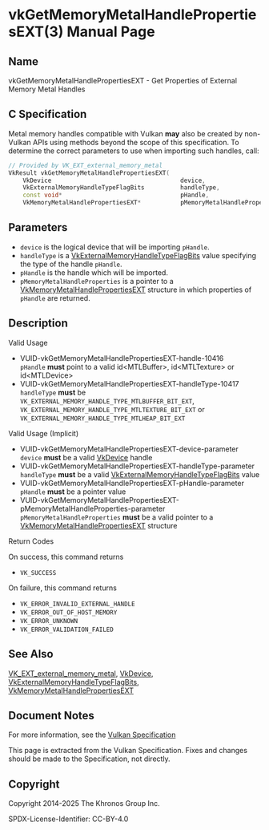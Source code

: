 # vkGetMemoryMetalHandlePropertiesEXT(3) Manual Page

## Name

vkGetMemoryMetalHandlePropertiesEXT - Get Properties of External Memory Metal Handles



## [](#_c_specification)C Specification

Metal memory handles compatible with Vulkan **may** also be created by non-Vulkan APIs using methods beyond the scope of this specification. To determine the correct parameters to use when importing such handles, call:

```c++
// Provided by VK_EXT_external_memory_metal
VkResult vkGetMemoryMetalHandlePropertiesEXT(
    VkDevice                                    device,
    VkExternalMemoryHandleTypeFlagBits          handleType,
    const void*                                 pHandle,
    VkMemoryMetalHandlePropertiesEXT*           pMemoryMetalHandleProperties);
```

## [](#_parameters)Parameters

- `device` is the logical device that will be importing `pHandle`.
- `handleType` is a [VkExternalMemoryHandleTypeFlagBits](https://registry.khronos.org/vulkan/specs/latest/man/html/VkExternalMemoryHandleTypeFlagBits.html) value specifying the type of the handle `pHandle`.
- `pHandle` is the handle which will be imported.
- `pMemoryMetalHandleProperties` is a pointer to a [VkMemoryMetalHandlePropertiesEXT](https://registry.khronos.org/vulkan/specs/latest/man/html/VkMemoryMetalHandlePropertiesEXT.html) structure in which properties of `pHandle` are returned.

## [](#_description)Description

Valid Usage

- [](#VUID-vkGetMemoryMetalHandlePropertiesEXT-handle-10416)VUID-vkGetMemoryMetalHandlePropertiesEXT-handle-10416  
  `pHandle` **must** point to a valid id&lt;MTLBuffer&gt;, id&lt;MTLTexture&gt; or id&lt;MTLDevice&gt;
- [](#VUID-vkGetMemoryMetalHandlePropertiesEXT-handleType-10417)VUID-vkGetMemoryMetalHandlePropertiesEXT-handleType-10417  
  `handleType` **must** be `VK_EXTERNAL_MEMORY_HANDLE_TYPE_MTLBUFFER_BIT_EXT`, `VK_EXTERNAL_MEMORY_HANDLE_TYPE_MTLTEXTURE_BIT_EXT` or `VK_EXTERNAL_MEMORY_HANDLE_TYPE_MTLHEAP_BIT_EXT`

Valid Usage (Implicit)

- [](#VUID-vkGetMemoryMetalHandlePropertiesEXT-device-parameter)VUID-vkGetMemoryMetalHandlePropertiesEXT-device-parameter  
  `device` **must** be a valid [VkDevice](https://registry.khronos.org/vulkan/specs/latest/man/html/VkDevice.html) handle
- [](#VUID-vkGetMemoryMetalHandlePropertiesEXT-handleType-parameter)VUID-vkGetMemoryMetalHandlePropertiesEXT-handleType-parameter  
  `handleType` **must** be a valid [VkExternalMemoryHandleTypeFlagBits](https://registry.khronos.org/vulkan/specs/latest/man/html/VkExternalMemoryHandleTypeFlagBits.html) value
- [](#VUID-vkGetMemoryMetalHandlePropertiesEXT-pHandle-parameter)VUID-vkGetMemoryMetalHandlePropertiesEXT-pHandle-parameter  
  `pHandle` **must** be a pointer value
- [](#VUID-vkGetMemoryMetalHandlePropertiesEXT-pMemoryMetalHandleProperties-parameter)VUID-vkGetMemoryMetalHandlePropertiesEXT-pMemoryMetalHandleProperties-parameter  
  `pMemoryMetalHandleProperties` **must** be a valid pointer to a [VkMemoryMetalHandlePropertiesEXT](https://registry.khronos.org/vulkan/specs/latest/man/html/VkMemoryMetalHandlePropertiesEXT.html) structure

Return Codes

On success, this command returns

- `VK_SUCCESS`

On failure, this command returns

- `VK_ERROR_INVALID_EXTERNAL_HANDLE`
- `VK_ERROR_OUT_OF_HOST_MEMORY`
- `VK_ERROR_UNKNOWN`
- `VK_ERROR_VALIDATION_FAILED`

## [](#_see_also)See Also

[VK\_EXT\_external\_memory\_metal](https://registry.khronos.org/vulkan/specs/latest/man/html/VK_EXT_external_memory_metal.html), [VkDevice](https://registry.khronos.org/vulkan/specs/latest/man/html/VkDevice.html), [VkExternalMemoryHandleTypeFlagBits](https://registry.khronos.org/vulkan/specs/latest/man/html/VkExternalMemoryHandleTypeFlagBits.html), [VkMemoryMetalHandlePropertiesEXT](https://registry.khronos.org/vulkan/specs/latest/man/html/VkMemoryMetalHandlePropertiesEXT.html)

## [](#_document_notes)Document Notes

For more information, see the [Vulkan Specification](https://registry.khronos.org/vulkan/specs/latest/html/vkspec.html#vkGetMemoryMetalHandlePropertiesEXT)

This page is extracted from the Vulkan Specification. Fixes and changes should be made to the Specification, not directly.

## [](#_copyright)Copyright

Copyright 2014-2025 The Khronos Group Inc.

SPDX-License-Identifier: CC-BY-4.0